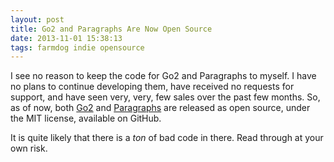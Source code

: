 ```yaml
---
layout: post
title: Go2 and Paragraphs Are Now Open Source
date: 2013-11-01 15:38:13
tags: farmdog indie opensource
---
```


I see no reason to keep the code for Go2 and Paragraphs to myself. I have no plans to continue developing them, have received no requests for support, and have seen very, very, few sales over the past few months. So, as of now, both [Go2](https://github.com/jbuys/Go2) and [Paragraphs](https://github.com/jbuys/Paragraphs) are released as open source, under the MIT license, available on GitHub. 

It is quite likely that there is a *ton* of bad code in there. Read through at your own risk.
